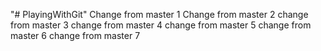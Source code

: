 "# PlayingWithGit" 
Change from master 1
Change from master 2
change from master 3
change from master 4
change from master 5
change from master 6
change from master 7
